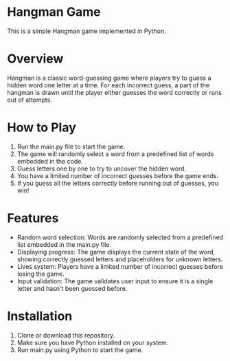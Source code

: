 # Hangman Game
This is a simple Hangman game implemented in Python.

# Overview
Hangman is a classic word-guessing game where players try to guess a hidden word one letter at a time. For each incorrect guess, a part of the hangman is drawn until the player either guesses the word correctly or runs out of attempts.

# How to Play
1. Run the main.py file to start the game.
2. The game will randomly select a word from a predefined list of words embedded in the code.
3. Guess letters one by one to try to uncover the hidden word.
4. You have a limited number of incorrect guesses before the game ends.
5. If you guess all the letters correctly before running out of guesses, you win!
# Features
* Random word selection: Words are randomly selected from a predefined list embedded in the main.py file.
* Displaying progress: The game displays the current state of the word, showing correctly guessed letters and placeholders for unknown letters.
* Lives system: Players have a limited number of incorrect guesses before losing the game.
* Input validation: The game validates user input to ensure it is a single letter and hasn't been guessed before.
# Installation
1. Clone or download this repository.
2. Make sure you have Python installed on your system.
3. Run main.py using Python to start the game.
